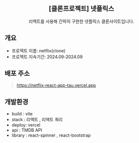 <div align="center">
<h2>[클론프로젝트] 넷플릭스</h2>
 리액트를 사용해 간략히 구현한 넷플릭스 클론사이트입니다.
</div>

## 개요
- 프로젝트 이름: netflix(clone)
- 프로젝트 지속기간: 2024.09-2024.09

## 배포 주소
> https://netflix-react-app-tau.vercel.app

## 개발환경

 - build : vite <br>
 - stack : 리액트 , 리액트 쿼리 <br> 
 - deploy: vercel
 - api : TMDB API
 - library : react-spinner , react-bootstrap

